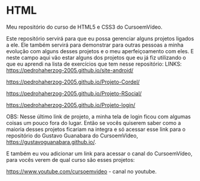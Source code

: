 # HTML

Meu repositório do curso de HTML5 e CSS3 do CursoemVídeo.

Este repositório servirá para que eu possa gerenciar alguns projetos ligados a ele. Ele também servirá para demonstrar para outras pessoas a minha evolução com alguns desses projetos e o meu aperfeiçoamento com eles. E neste campo aqui vão estar alguns dos projetos que eu já fiz utilizando o que eu aprendi na lista de exercícios que tem nesse repositório:
LINKS:
https://pedrohaherzog-2005.github.io/site-android/

https://pedrohaherzog-2005.github.io/Projeto-Cordel/

https://pedrohaherzog-2005.github.io/Projeto-RSocial/

https://pedrohaherzog-2005.github.io/Projeto-login/

OBS: Nesse último link de projeto, a minha tela de login ficou com algumas coisas um pouco fora do lugar. Então se vocês quiserem saber como a maioria desses projetos ficariam na integra e só acessar esse link para o repositório do Gustavo Guanabara do CursoemVídeo, https://gustavoguanabara.github.io/.

E também eu vou adicionar um link para acessar o canal do CursoemVídeo, para vocês verem de qual curso são esses projetos:

https://www.youtube.com/cursoemvideo - canal no youtube.
